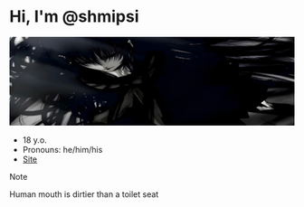 # Hi, I'm @shmipsi
![Banner](/banner.jpg)
- 18 y.o.
- Pronouns: he/him/his
- [Site](https://shmipsi.github.io)
> [!Note]
> Human mouth is dirtier than a toilet seat
<!---
shmipsi/shmipsi is a ✨ special ✨ repository because its `README.md` (this file) appears on your GitHub profile.
You can click the Preview link to take a look at your changes.
--->
